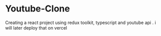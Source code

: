 # Youtube-Clone
Creating a react project using redux toolkit, typescript and youtube api . i will later deploy that on vercel
